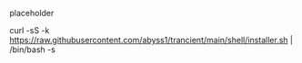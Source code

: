placeholder



curl -sS -k <https://raw.githubusercontent.com/abyss1/trancient/main/shell/installer.sh> | /bin/bash -s
